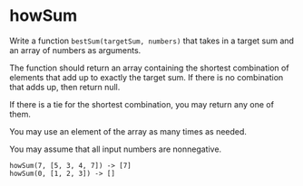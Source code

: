 # howSum
Write a function `bestSum(targetSum, numbers)` that takes in a target sum and an array of numbers as arguments.

The function should return an array containing the shortest combination of elements that add up to exactly the target sum. If there is no combination that adds up, then return null.

If there is a tie for the shortest combination, you may return any one of them.

You may use an element of the array as many times as needed.

You may assume that all input numbers are nonnegative.

```
howSum(7, [5, 3, 4, 7]) -> [7]
howSum(0, [1, 2, 3]) -> []
```